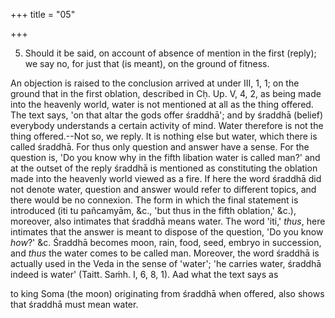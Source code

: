 +++
title = "05"

+++


5. Should it be said, on account of absence of mention in the first (reply); we say no, for just that (is meant), on the ground of fitness.

An objection is raised to the conclusion arrived at under III, 1, 1; on the ground that in the first oblation, described in Cḥ. Up. V, 4, 2, as being made into the heavenly world, water is not mentioned at all as the thing offered. The text says, 'on that altar the gods offer śraddhā'; and by śraddhā (belief) everybody understands a certain activity of mind. Water therefore is not the thing offered.--Not so, we reply. It is nothing else but water, which there is called śraddhā. For thus only question and answer have a sense. For the question is, 'Do you know why in the fifth libation water is called man?' and at the outset of the reply śraddhā is mentioned as constituting the oblation made into the heavenly world viewed as a fire. If here the word śraddhā did not denote water, question and answer would refer to different topics, and there would be no connexion. The form in which the final statement is introduced (iti tu pañcamyām, &c., 'but thus in the fifth oblation,' &c.), moreover, also intimates that śraddhā means water. The word 'iti,' _thus_, here intimates that the answer is meant to dispose of the question, 'Do you know _how_?' &c. Śraddhā becomes moon, rain, food, seed, embryo in succession, and _thus_ the water comes to be called man. Moreover, the word śraddhā is actually used in the Veda in the sense of 'water'; 'he carries water, śraddhā indeed is water' (Taitt. Saṁh. I, 6, 8, 1). Aad what the text says as

to king Soma (the moon) originating from śraddhā when offered, also shows that śraddhā must mean water.


